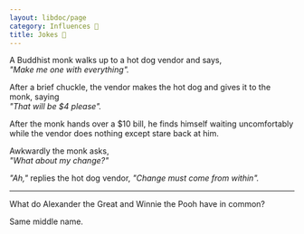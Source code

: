 ```yaml
---
layout: libdoc/page
category: Influences 🧠
title: Jokes 🤣
---
```


A Buddhist monk walks up to a hot dog vendor and says,  
<cite>"Make me one with everything".</cite>  

After a brief chuckle, the vendor makes the hot dog and gives it to the monk, saying  
<cite>"That will be $4 please".</cite>  

After the monk hands over a $10 bill, he finds himself waiting uncomfortably while the vendor does nothing except stare back at him.  

Awkwardly the monk asks,  
<cite>"What about my change?"</cite>  

<cite>"Ah,"</cite> replies the hot dog vendor, <cite>"Change must come from within".</cite>

---

What do Alexander the Great and Winnie the Pooh have in common?

Same middle name. 